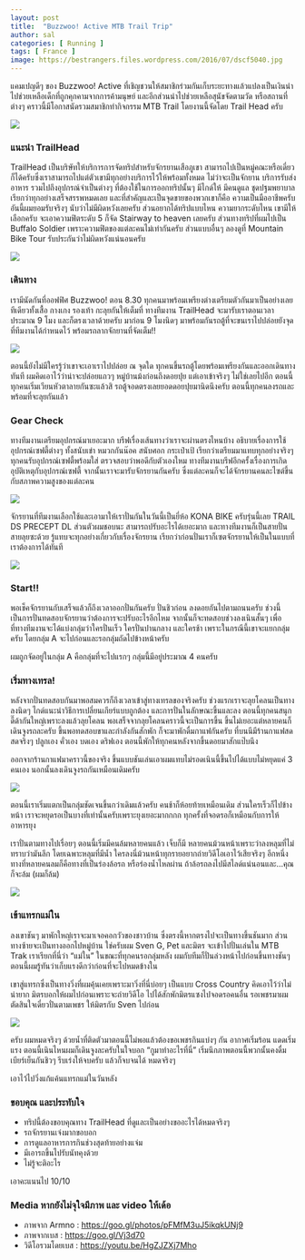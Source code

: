 ```yaml
---
layout: post
title:  "Buzzwoo! Active MTB Trail Trip"
author: sal
categories: [ Running ]
tags: [ France ]
image: https://bestrangers.files.wordpress.com/2016/07/dscf5040.jpg
---
```


แคมเปญดีๆ ของ  Buzzwoo! Active ที่เชิญชวนให้สมาชิกร่วมกันเก็บระยะทางแล้วแปลงเป็นเงินนำไปช่วยเหลือเด็กที่ถูกคุกคามจากการค้ามนุษย์ และอีกส่วนนำไปช่วยเหลือสุนัขจัดตามวัด หรือสถานที่ต่างๆ คราวนี้มีโอกาสนัดรวมสมาชิกทำกิจกรรม MTB Trail โดยงานนี้จัดโดย Trail Head ครับ

<img src="https://bestrangers.files.wordpress.com/2016/07/logo.png">

### แนะนำ TrailHead
TrailHead เป็นบริษัทให้บริการการจัดทริปสำหรับจักรยานเสือภูเขา สามารถไปเป็นหมู่คณะหรือเดี่ยวก็ได้ครับซึ่งเราสามารถไปแต่ตัวเขามีทุกอย่างบริการไว้ให้พร้อมทั้งหมด ไม่ว่าจะเป็นจักยาน บริการรับส่ง อาหาร รวมไปถึงอุปกรณ์จำเป็นต่างๆ ที่ต้องใช้ในการออกทริปนั้นๆ มีไกด์ให้ มีคนดูแล ชุดปฐมพยาบาล เรียกว่าทุกอย่างเสร็จสรรพหมดเลย และที่สำคัญและเป็นจุดขายของพวกเขาก็คือ ความเป็นมืออาชีพครับ อันนี้ผมยอมรับจริงๆ นับว่าไม่มีผิดหวังเลยครับ ส่วนอยากได้ทริปแบบไหน ความยากระดับไหน เขามีให้เลือกครับ จะเอาความฟิตระดับ 5 ก็จัด Stairway to heaven เลยครับ ส่วนทางทริปที่ผมไปเป็น Buffalo Soldier เพราะความฟิตของแต่ละคนไม่เท่ากันครับ ส่วนแบบอื่นๆ ลองดูที่ Mountain Bike Tour รับประกันว่าไม่ผิดหวังแน่นอนครับ

<img src="https://bestrangers.files.wordpress.com/2016/07/13701050_1323226457706906_4884361339390908587_o.jpg?w=1472">

### เดินทาง
เรามีนัดกันที่ออฟฟิศ Buzzwoo! ตอน 8.30 ทุกคนมาพร้อมเพรียงต่างเตรียมตัวกันมาเป็นอย่างเลยทีเดียวทั้งเสื้อ กางเกง รองเท้า กะลุยกันให้เต็มที่ ทางทีมงาน TrailHead จะมารับเราตอนเวลาประมาณ 9 โมง และก็ตรงเวลาด้วยครับ มาก่อน 9 โมงนิดๆ มาพร้อมกันรถตู้ที่จะขนเราไปปล่อยยังจุดที่ทีมงานได้กำหนดไว้ พร้อมรถลากจักยานที่จัดเต็ม!!

<img src="https://bestrangers.files.wordpress.com/2016/07/13708339_1323226167706935_3367800008329969989_o.jpg?w=1472">

ตอนนี้ยังไม่มีใครรู้ว่าเขาจะเอาเราไปปล่อย ณ จุดใด ทุกคนขึ้นรถตู้โดยพร้อมเพรียงกันและออกเดินทางทันที ผมคิดเอาไว้ว่าน่าจะปล่อยแถวๆ หมู่บ้านม้งก่อนถึงดอยปุย แต่เอาเข้าจริงๆ ไม่ใช่เลยไปอีก ตอนนี้ทุกคนเริ่มเวียนหัวตาลายกันซะแล้วสิ รถตู้จอดตรงเลยยอดดอยปุยมานิดนึงครับ ตอนนี้ทุกคนลงรถและพร้อมที่จะลุยกันแล้ว

### Gear Check
ทางทีมงานเตรียมอุปกรณ์มาเยอะมาก บรีฟเรื่องเส้นทางว่าเราจะผ่านตรงไหนบ้าง อธิบายเรื่องการใช้อุปกรณ์เซฟตี้ต่างๆ ทั้งสนับเข่า หมวกกันน๊อค สนับศอก กระเป๋าเป้ เรียกว่าเตรียมมาแทบทุกอย่างจริงๆ ทุกคนรับอุปกรณ์เซฟตี้พร้อมใส่ ตรวจสอบว่าพอดีกับตัวเองใหม ทางทีมงานบรีฟอีกครั้งเรื่องการเกิดอุบัติเหตุกับอุปกรณ์เซฟตี้ จากนั้นเราจะมารับจักรยานกันครับ ซึ่งแต่ละคนก็จะได้จักรยานคนละไซต์ขึ้นกับสภาพความสูงของแต่ละคน

<img src="https://bestrangers.files.wordpress.com/2016/07/13731062_1323226887706863_6253251336817398310_o.jpg">

จักรยานที่ทีมงานเลือกใช้และเอามาให้เราปั่นกันในวันนี้เป็นยี่ห้อ KONA BIKE ครับรุ่นนี้เลย TRAIL DS
PRECEPT DL ส่วนตัวผมชอบนะ สามารถปรับอะไรได้เยอะมาก และทางทีมงานก็เป็นสายปั่น สายลุยซะด้วย รู้แทบจะทุกอย่างเกี่ยวกับเรื่องจักรยาน เรียกว่าก่อนปั่นเราก็เซตจักรยานให้เป็นในแบบที่เราต้องการได้ทันที

<img src="https://bestrangers.files.wordpress.com/2016/07/precept_dl.jpg">

### Start!!
พอเช็คจักรยานกับเสร็จแล้วก็ถึงเวลาออกปั่นกันครับ ปั่นชิวก่อน ลงดอยกันไปตามถนนครับ ช่วงนี้เป็นการปั่นทดสอบจักรยานว่าต้องการจะปรับอะไรอีกไหม จากนั้นก็จะทดสอบช่วงลงเนินสั้นๆ เพื่อที่ทางทีมงานจะได้แบ่งกลุ่มว่าใครปั่นเร็ว ใครปั่นปานกลาง และใครช้า เพราะในกรณีนี้เขาจะแยกกลุ่มครับ โดยกลุ่ม A จะไปก่อนและรอกลุ่มถัดไปข้างหน้าครับ

ผมถูกจัดอยู่ในกลุ่ม A คือกลุ่มที่จะไปแรกๆ กลุ่มนี้มีอยู่ประมาณ 4 คนครับ

### เริ่มทางเทรล!
หลังจากปั่นทดสอบกันมาพอสมควรก็ถึงเวลาเข้าสู่ทางเทรลของจริงครับ ช่วงแรกเราจะลุยโคลนเป็นทางลงนิดๆ ไกด์แนะนำวิธีการเปลี่ยนเกียร์แบบถูกต้อง และการปั่นในลักษณะขึ้นและลง ตอนนี้ทุกคนสนุกดี๊ด้ากันใหญ่เพราะลงแล้วลุยโคลน พอเสร็จจากลุยโคลนคราวนี้จะเป็นการขึ้น ขึ้นไม่เยอะแต่หลายคนก็เดินจูงรถละครับ ขึ้นพอทดสอบขาและกำลังกันสักพัก ก็จะมาพักดื่มกาแฟกันครับ ที่บนนีมีร้านกาแฟสด สดจริงๆ ปลูกเอง คั่วเอง บดเอง ดริฟเอง ตอนนี้พักให้ทุกคนหลังจากขึ้นดอยมาสักแป๊บนึง

ออกจากร้านกาแฟมาคราวนี้ของจริง ขึ้นแบบชันเล่นเอาผมแทบไม่รอดเนินนี้ขึ้นไปได้แบบไม่หยุดแค่ 3 คนเอง นอกนั้นลงเดินจูงรถกันเหมือนเดิมครับ

<img src="https://bestrangers.files.wordpress.com/2016/07/13726805_10209439690245924_3682920569973005239_n.jpg">

ตอนนี้เราเริ่มแตกเป็นกลุ่มชัดเจนขึ้นกว่าเดิมแล้วครับ คนช้าก็ห้อยท้ายเหมือนเดิม ส่วนใครเร็วก็ไปข้างหน้า เราจะหยุดรอเป็นบางที่เท่านั้นครับเพราะยุงเยอะมากกกก ทุกครั้งที่จอดรอก็เหมือนกับการให้อาหารยุง

เราปั่นตามทางไปเรื่อยๆ ตอนนี้เริ่มมีคนล้มหลายคนแล้ว เจ็บก็มี หลายคนม้วนหน้าเพราะว่าลงหลุมที่ไม่ทราบว่ามันลึก โดยเฉพาะหลุมที่มีน้ำ ใครลงนี่ม้วนหน้าทุกรายอยากถ่ายวิดีโอเอาไว้เสียจริงๆ อีกหนึ่งทางที่หลายคนลมก็คือทางที่เป็นร่องล้อรถ หรือร่องน้ำไหลผ่าน ถ้าล้อรถลงไปมีสไลด์แน่นอนและ…คุณก็จะล้ม (ผมก็ล้ม)

<img src="https://bestrangers.files.wordpress.com/2016/07/13710676_1323227371040148_9178222199993724580_o.jpg?w=1472">

### เข้าแทรกแม่ใน
ลงเขาชันๆ มาพักใหญ่เราจะมาเจอคอกวัวของชาวบ้าน ซึ่งตรงนี้หากตรงไปจะเป็นทางขึ้นชันมาก ส่วนทางซ้ายจะเป็นทางออกไปหมู่บ้าน ใช่ครับผม Sven G, Pet และมิตร จะเข้าไปปั่นเล่นใน MTB Trak เราเรียกที่นี่ว่า “แม่ใน” ในขณะที่ทุกคนรอกลุ่มหลัง ผมกับทีมก็ปั่นล่วงหน้าไปก่อนขึ้นทางชันๆ ตอนนี้ผมรู้ทันว่าเก็บแรงดีกว่าก่อนที่จะไปหมดข้างใน

เขาสู่แทรกซึ่งเป็นทางวิ่งที่ผมคุ้นเคยเพราะมาวิ่งที่นี่บ่อยๆ เป็นแบบ Cross Country คิดเอาไว้ว่าไม่น่ายาก มิตรบอกให้ผมไปก่อนเพราะจะถ่ายวิดีโอ ไปได้สักพักมิตรแซงไปจอดรอคนอื่น รอเพชรมาผมตัดสินใจเดี๋ยวปั่นตามเพชร ให้มิตรกับ Sven ไปก่อน

<img src="https://bestrangers.files.wordpress.com/2016/07/13708388_1323227051040180_5356567932995614418_o.jpg">

ครับ ผมหมดจริงๆ ด้วยน้ำที่ติดตัวมาตอนนี้ไม่พอแล้วต้องขอเพชรกินแบ่งๆ กัน อากาศเริ่มร้อน แดดเริ่มแรง ตอนนี้เนินไหนผมก็เดินจูงละครับในใจบอก “กูมาทำอะไรที่นี่” เริ่มนึกภาพตอนนี้พวกนั้นคงดื่มเบียร์เย็นกันชิวๆ รีบเร่งให้จบครับ แล้วก็จบจนได้ หมดจริงๆ

<span class="spoiler">เอาไว้ไปวิ่งแก้แค้นแทรกแม่ในวันหลัง</span>

### ขอบคุณ และประทับใจ
- ทริปนี้ต้องขอบคุณทาง TrailHead ที่ดูและเป็นอย่างขออะไรได้หมดจริงๆ
- รถจักรยานเจ๋งมากขอบอก
- การดูแลอาหารการกินช่วงสุดท้ายอย่างแจ่ม
- มีเอารถขึ้นไปรับนัทคุงด้วย
- ไม่รู้จะติอะไร

เอาคะแนนไป <span class="spoiler">10/10</span>

### Media หากยังไม่จุใจมีภาพ และ video ให้เด้อ

- ภาพจาก Armno : https://goo.gl/photos/pFMfM3uJ5ikqkUNj9
- ภาพจากเบส : https://goo.gl/Vj3d70
- วิดีโอรวมโดยเบส : https://youtu.be/HgZJZXj7Mho